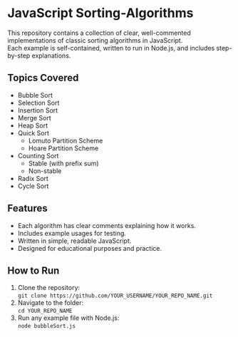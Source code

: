 # JavaScript Sorting-Algorithms
This repository contains a collection of clear, well-commented implementations of classic sorting algorithms in JavaScript.  
Each example is self-contained, written to run in Node.js, and includes step-by-step explanations.

## Topics Covered
- Bubble Sort  
- Selection Sort  
- Insertion Sort  
- Merge Sort  
- Heap Sort  
- Quick Sort  
  - Lomuto Partition Scheme  
  - Hoare Partition Scheme  
- Counting Sort  
  - Stable (with prefix sum)  
  - Non-stable  
- Radix Sort  
- Cycle Sort

## Features
- Each algorithm has clear comments explaining how it works.  
- Includes example usages for testing.  
- Written in simple, readable JavaScript.  
- Designed for educational purposes and practice.  

## How to Run
1. Clone the repository:  
   `git clone https://github.com/YOUR_USERNAME/YOUR_REPO_NAME.git`  
2. Navigate to the folder:  
   `cd YOUR_REPO_NAME`  
3. Run any example file with Node.js:  
   `node bubbleSort.js`
